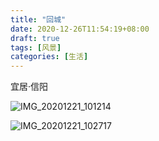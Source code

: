 ```yaml
---
title: "回城"
date: 2020-12-26T11:54:19+08:00
draft: true
tags: [风景]
categories: [生活]
---
```


宜居·信阳

![IMG_20201221_101214](https://user-images.githubusercontent.com/4570641/103145379-7fc00080-4774-11eb-96c2-c9e2e84c97bd.jpg)

<!--more-->
![IMG_20201221_102717](https://user-images.githubusercontent.com/4570641/103145380-8189c400-4774-11eb-836f-2061d13055d7.jpg)
